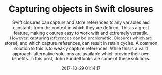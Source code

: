 ---
title: "Capturing objects in Swift closures"
subtitle: "Swift closures can capture and store references to any variables and constants from the context in which they are defined. This is a great feature, making closures easy to work with and extremely versatile. However, capturing references can be problematic. Closures which are stored, and which capture references, can result in retain cycles. A common solution to this is to weakly capture references. While this is a valid approach, alternative solutions are available which provide their own benefits. In this post, John Sundell looks are some of these solutions."
tags: ["closure"]
link: "https://www.swiftbysundell.com/posts/capturing-objects-in-swift-closures"
date: "2017-10-29 01:14:17"
---